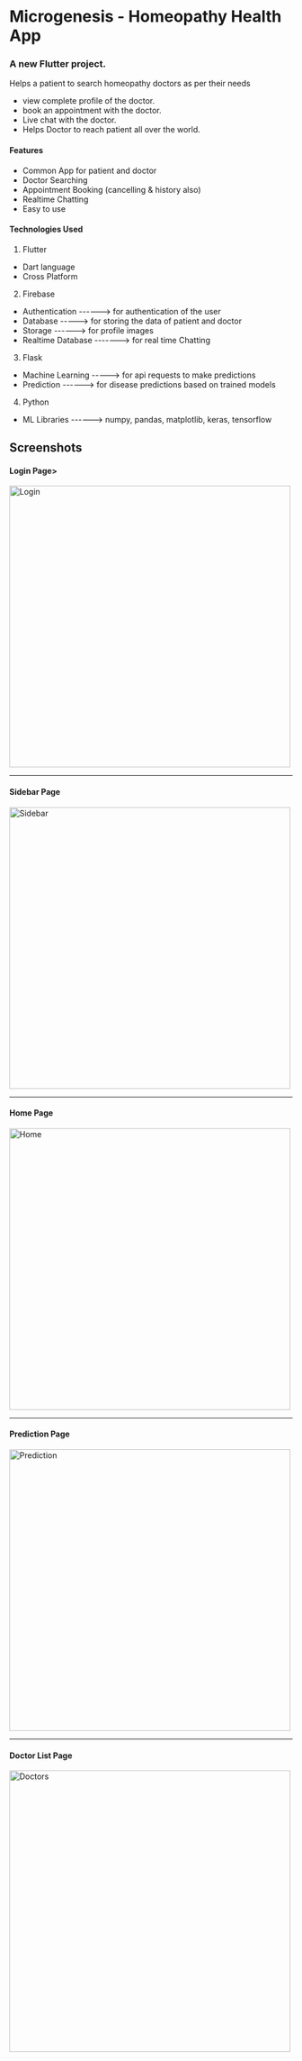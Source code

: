 # Microgenesis - Homeopathy Health App

### A new Flutter project.

Helps a patient to search homeopathy doctors as per their needs

 - view complete profile of the doctor.
 - book an appointment with the doctor.
 - Live chat with the doctor.
 - Helps Doctor to reach patient all over the world.

#### Features
 - Common App for patient and doctor
 - Doctor Searching
 - Appointment Booking (cancelling & history also)
 - Realtime Chatting
 - Easy to use

#### Technologies Used

1. Flutter
  - Dart language
  - Cross Platform
  
2. Firebase
  - Authentication ------> for authentication of the user
  - Database -----> for storing the data of patient and doctor
  - Storage ------> for profile images
  - Realtime Database -------> for real time Chatting

3. Flask
  - Machine Learning -----> for api requests to make predictions
  - Prediction ------> for disease predictions based on trained models

4. Python
  - ML Libraries ------> numpy, pandas, matplotlib, keras, tensorflow


## Screenshots

  
  <p align="center">

  #### Login Page>
  <img src="https://user-images.githubusercontent.com/126691686/222506752-511b647a-5647-4dae-abbe-fb15b7aeb113.jpeg" alt="Login" height="500px">
  </p>
  <hr>

  <p align="center">

  #### Sidebar Page
  <img src="https://user-images.githubusercontent.com/126691686/222506781-fd1c0fdb-c96e-4ee0-9d45-969f8dffaf13.png" alt="Sidebar" height="500px">
  </p>

  <hr>
  <p align="center">

  #### Home Page
  <img src="https://user-images.githubusercontent.com/126691686/222506740-c22f7545-853d-4afe-8735-abc8ac341f06.jpeg" alt="Home" height="500px">
  </p>
  <hr>
  <p align="center">

  #### Prediction Page
  <img src="https://user-images.githubusercontent.com/126691686/222673293-e8e9009f-eb92-4f75-bf4e-b39c3026317f.png" alt="Prediction" height="500px">
  </p>
  <hr>
  <p align="center">

  #### Doctor List Page
  <img src="https://user-images.githubusercontent.com/126691686/222673490-c96a5c7b-af03-481c-8a3f-6be1e0bd178b.png" alt="Doctors" height="500px">
  </p>
